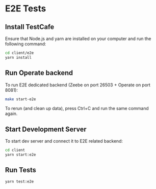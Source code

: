 # E2E Tests

## Install TestCafe

Ensure that Node.js and yarn are installed on your computer and run the following command:

```sh
cd client/e2e
yarn install
```

## Run Operate backend

To run E2E dedicated backend (Zeebe on port 26503 + Operate on port 8081):

```sh
make start-e2e
```

To rerun (and clean up data), press Ctrl+C and run the same command again.

## Start Development Server

To start dev server and connect it to E2E related backend:

```sh
cd client
yarn start:e2e
```

## Run Tests

```sh
yarn test:e2e
```
